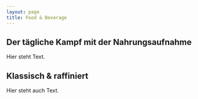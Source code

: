 ```yaml
---
layout: page
title: Food & Beverage
---
```


## Der tägliche Kampf mit der Nahrungsaufnahme

Hier steht Text.

## Klassisch & raffiniert

Hier steht auch Text.


